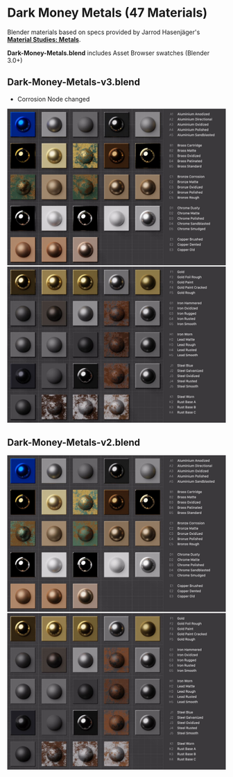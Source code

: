 # Dark Money Metals (47 Materials)

Blender materials based on specs provided by Jarrod Hasenjäger's [**Material Studies: Metals**](https://www.artstation.com/artwork/aL4JR).

**Dark-Money-Metals.blend** includes Asset Browser swatches (Blender 3.0+)

## Dark-Money-Metals-v3.blend

- Corrosion Node changed

![Dark Money Metal Thumbnails A](https://github.com/don1138/blender-materials/blob/main/Dark-Money-Metals/Dark-Money-Metals-3A.jpg)
![Dark Money Metal Thumbnails B](https://github.com/don1138/blender-materials/blob/main/Dark-Money-Metals/Dark-Money-Metals-3B.jpg)

## Dark-Money-Metals-v2.blend

![Dark Money Metal Thumbnails A](https://github.com/don1138/blender-materials/blob/main/Dark-Money-Metals/Dark-Money-Metals-2A.jpg)
![Dark Money Metal Thumbnails B](https://github.com/don1138/blender-materials/blob/main/Dark-Money-Metals/Dark-Money-Metals-2B.jpg)

